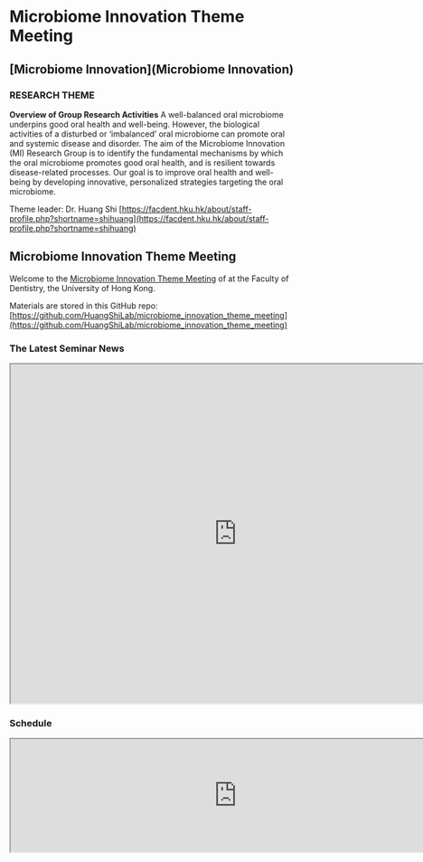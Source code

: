 # Microbiome Innovation Theme Meeting

## [Microbiome Innovation](Microbiome Innovation)
### RESEARCH THEME
**Overview of Group Research Activities**
A well-balanced oral microbiome underpins good oral health and well-being. However, the biological activities of a disturbed or ‘imbalanced’ oral microbiome can promote oral and systemic disease and disorder. The aim of the Microbiome Innovation (MI) Research Group is to identify the fundamental mechanisms by which the oral microbiome promotes good oral health, and is resilient towards disease-related processes. Our goal is to improve oral health and well-being by developing innovative, personalized strategies targeting the oral microbiome.

Theme leader: Dr. Huang Shi [https://facdent.hku.hk/about/staff-profile.php?shortname=shihuang](https://facdent.hku.hk/about/staff-profile.php?shortname=shihuang)

## Microbiome Innovation Theme Meeting

Welcome to the [Microbiome Innovation Theme Meeting](https://huangshilab.github.io/microbiome_innovation_theme_meeting/) of at the Faculty of Dentistry, the University of Hong Kong.

Materials are stored in this GitHub repo: 
[https://github.com/HuangShiLab/microbiome_innovation_theme_meeting](https://github.com/HuangShiLab/microbiome_innovation_theme_meeting)

### The Latest Seminar News
<iframe width=800 height=600 src="https://docs.google.com/spreadsheets/d/e/2PACX-1vQVgCxoc7b9FJgX-6Oi_vTR-p5TfPMulDIfacSStWCoAcIXFsrTzT_zjoyu4JMyDvCTGO8eb4XlljQN/pubhtml?widget=false&amp;headers=false"></iframe>

### Schedule
<iframe width=800 height=200 src="https://docs.google.com/spreadsheets/d/e/2PACX-1vQOLaKfAdq6oM7_THqiMHUteM0-GVmcefKsQgfTZtlPlWV6lp710i3UAtgfKgW458Vk6VvbCJZwnh8z/pubhtml?widget=false&amp;headers=false"></iframe>

<br/>


